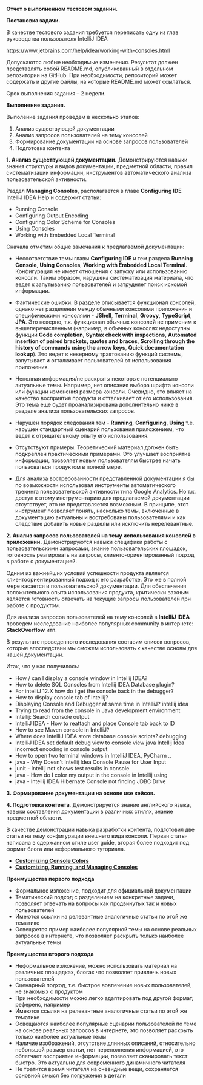 **Отчет о выполненном тестовом задании.**

**Постановка задачи.**

В качестве тестового задания требуется переписать одну из глав руководства пользователя IntelliJ IDEA

https://www.jetbrains.com/help/idea/working-with-consoles.html

Допускаются любые необходимые изменения. Результат должен представлять собой README.md, опубликованный в отдельном репозитории на GitHub. При необходимости, репозиторий может содержать и другие файлы, на которые README.md может ссылаться.

Срок выполнения задания – 2 недели.

**Выполнение задания.**

Выполение задания проведем в несколько этапов:

 1. Анализ существующей документации
 2. Анализ запросов пользователей на тему консолей
 3. Формирование документации на основе запросов пользователей
 4. Подготовка контента

**1. Анализ существующей документации.** Демонстрируются навыки знания структуры и видов документации, предметной области, правил систематизации информации, инструментов автоматического анализа пользовательской активности.

Раздел **Managing Consoles**, располагается в главе **Configuring IDE** IntelliJ IDEA Help и содержит статьи:

 - Running Console
 - Configuring Output Encoding
 - Configuring Color Scheme for Consoles
 - Using Consoles
 - Working with Embedded Local Terminal

Сначала отметим общие замечания к предлагаемой документации:

 - Несоответствие темы главы **Configuring IDE** и тем раздела **Running Console**, **Using Consoles**, **Working with Embedded Local Terminal**. Конфигурация не имеет отношения к запуску или использованию консоли. Таким образом, нарушена систематизация материала, что ведет к запутыванию пользователей  и затрудняет поиск искомой информации.
 
 - Фактические ошибки. В разделе описывается функционал консолей, однако нет разделения между обычными консолями приложения и специфическими консолями - **JShell**, **Terminal**, **Groovy**, **TypeScript**, **JPA**. Это неверно, т.к. функционал обычных консолей не применим к вышеперечисленным (например, в обычных консолях недоступны функции **Code completion**, **Syntax check with inspections**, **Automated insertion of paired brackets, quotes and braces**, **Scrolling through the history of commands using the arrow keys**, **Quick documentation lookup**). Это ведет к неверному трактованию функций системы, запутывает и отталкивает пользователей от использования приложения.
 
 - Неполная информация/не раскрыты некоторые потенциально актуальные темы. Например, нет описания выбора шрифта консоли или функции изменения размера консоли. Очевидно, это влияет на качество восприятия продукта и отталкивает от его использования. Это тема еще будет проанализирована дополнительно ниже в разделе анализа пользовательских запросов. 
 
 - Нарушен порядок следования тем - **Running**, **Configuring**, **Using** т.е. нарушен стандартный сценарий пользования приложением, что ведет к отрицательному опыту его использования.
 
 - Отсутствуют примеры. Теоретический материал должен быть подкреплен практическими примерами. Это улучшает восприятие информации, позволяет новым пользователям быстрее начать пользоваться продуктом в полной мере. 
 
 - Для анализа востребованности представленной документации я бы по возможности использовал инструменты автоматического трекинга пользовательской активности типа Google Analytics. Но т.к. доступ к этому инструментарию для предлагаемой документации отсутствует, это не представляется возможным. В принципе, этот инструмент позволяет понять, насколько темы, включенные в документацию актуальны и востребованы пользователями и как следствие добавить новые разделы или исключить нерелевантные.


**2. Анализ запросов пользователей на тему использования консолей в приложении.** Демонстрируются навыки специфики работы с пользовательскими запросами, знание пользовательских площадок, готовность реагировать на запросы, клиенто-ориентированный подход в работе с документацией.

Одним из важнейших условий успешности продукта является клиентоориентированный подход к его разработке. Это же в полной мере касается и пользовательской документации. Для обеспечения положительного опыта использования продукта, критически важным является готовность отвечать на текущие запросы пользователей при работе с продуктом. 

Для анализа запросов пользователей на тему консолей в **IntelliJ IDEA** проведем исследование наиболее популярных community в интернете: **StackOverflow** итп.

В результате проведенного исследования составим список вопросов, которые впоследствии мы сможем использовать к качестве основы для нашей документации.

Итак, что у нас получилось:

 - How / can I display a console window in Intellij IDEA?
 - How to delete SQL Consoles from Intellij IDEA Database plugin?
 - For intelliJ 12.X how do i get the console back in the debugger?
 - How to display console tab of intellij?
 - Displaying Console and Debugger at same time in IntelliJ? intellij idea
 - Trying to read from the console in Java development environment
 - Intellij: Search console output
 - IntelliJ IDEA - How to reattach and place Console tab back to ID
 - How to see Maven console in IntelliJ? 
 -  Where does IntelliJ IDEA store database console scripts? debugging 
 - IntelliJ IDEA set default debug view to console view  java Intellij Idea incorrect encoding in console output
 - How to open two terminal windows in IntelliJ IDEA, PyCharm ..
 - java - Why Doesn't Intellij Idea Console Pause for User Input 
 - junit - Intellij not shows test results in console 
 - java - How do I color my output in the console in Intellij using 
 - java - Intellij IDEA Hibernate Console not finding JDBC Drive


**3. Формирование документации на основе use кейсов.**

**4. Подготовка контента**. Демонстрируется знание английского языка, навыки составления документации в различных стилях, знание предметной области.

В качестве демонстрации навыка разработки контента, подготовил две статьи на тему конфигурации внешнего вида консоли. Первая статья написана в сдержанном стиле user guide, вторая более подходит под формат блога или неформального туториала.

 - **[Customizing Console Colors](https://github.com/DmitryBondarenko1/solid-spoon/blob/master/ConsoleColor.md)** 
 - **[Customizing, Running, and Managing Consoles](https://github.com/DmitryBondarenko1/solid-spoon/blob/master/Console.md)** 

**Преимущества первого подхода**

 - Формальное изложение, подходит для официальной документации
 - Тематический подход с разделением на конкретные задачи, позволяет отвечать на вопросы как продвинутых так и новых пользователей
 - Имеются ссылки на релевантные аналогичные статьи по этой же тематике
 - Освещается пример наиболее популярной темы на основе реальных запросов в интернете, что позволяет раскрыть только наиболее актуальные темы

**Преимущества второго подхода**

 - Неформальное изложение, можно использовать материал на различных площадках, блогах что позволяет привлечь новых пользователей
 - Сценарный подход, т.е. быстрое вовлечение новых пользователей, не знакомых с продуктом
 - При необходимости можно легко адаптировать под другой формат, референс, например
 - Имеются ссылки на релевантные аналогичные статьи по этой же тематике
 - Освещаются наиболее популярные сценарии пользователей по теме на основе реальных запросов в интернете, это позволяет раскрыть только наиболее актуальные темы
 - Наличие изображений, отсутствие длинных описаний, относительно небольшой размер статьи, нет переполнения информацией, это облегчает восприятие информации, позволяет сканировать текст быстро. Это актуально для современного динамичного читателя
 - Не тратится время читателя на очевидные вещи, сохраняется основной смысл без погружения в детали
















  
